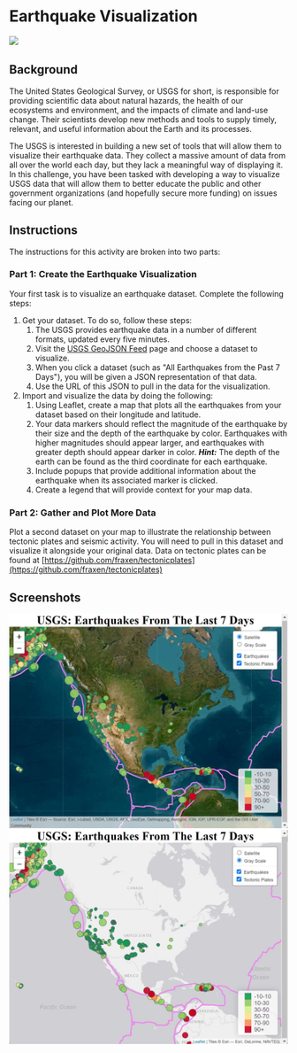 # Earthquake Visualization
<img src="https://www.geojs.io/img/logo.png" width="200" />

## Background

The United States Geological Survey, or USGS for short, is responsible for providing scientific data about natural hazards, the health of our ecosystems and environment, and the impacts of climate and land-use change. Their scientists develop new methods and tools to supply timely, relevant, and useful information about the Earth and its processes.

The USGS is interested in building a new set of tools that will allow them to visualize their earthquake data. They collect a massive amount of data from all over the world each day, but they lack a meaningful way of displaying it. In this challenge, you have been tasked with developing a way to visualize USGS data that will allow them to better educate the public and other government organizations (and hopefully secure more funding) on issues facing our planet.

## Instructions

The instructions for this activity are broken into two parts:

### Part 1: Create the Earthquake Visualization

Your first task is to visualize an earthquake dataset. 
Complete the following steps:
1.	Get your dataset. To do so, follow these steps:
	1. The USGS provides earthquake data in a number of different formats, updated every five minutes. 
	2. 	Visit the [USGS GeoJSON Feed](http://earthquake.usgs.gov/earthquakes/feed/v1.0/geojson.php) page and choose a dataset to visualize.
	3.	When you click a dataset (such as "All Earthquakes from the Past 7 Days"), you will be given a JSON representation of that data. 
	4.	Use the URL of this JSON to pull in the data for the visualization. 
2.	Import and visualize the data by doing the following:
	1.	Using Leaflet, create a map that plots all the earthquakes from your dataset based on their longitude and latitude.
	2.	Your data markers should reflect the magnitude of the earthquake by their size and the depth of the earthquake by color. 
		Earthquakes with higher magnitudes should appear larger, and earthquakes with greater depth should appear darker in color.
		***Hint:*** The depth of the earth can be found as the third coordinate for each earthquake.
	3.	Include popups that provide additional information about the earthquake when its associated marker is clicked.
	4.  Create a legend that will provide context for your map data.

### Part 2: Gather and Plot More Data 

Plot a second dataset on your map to illustrate the relationship between tectonic plates and seismic activity. 
You will need to pull in this dataset and visualize it alongside your original data. 
Data on tectonic plates can be found at [https://github.com/fraxen/tectonicplates](https://github.com/fraxen/tectonicplates)


## Screenshots

<img src="https://github.com/VOstapow/leaflet-challenge/blob/main/Leaflet-Part-1-and-2/Images/satellite.jpg" width="800" />

<img src="https://github.com/VOstapow/leaflet-challenge/blob/main/Leaflet-Part-1-and-2/Images/grayscale.jpg" width="800" />




